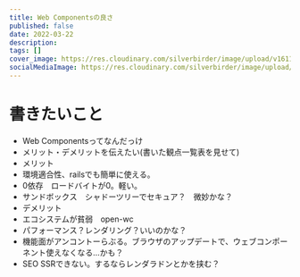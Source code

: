 ```yaml
---
title: Web Componentsの良さ
published: false
date: 2022-03-22
description: 
tags: []
cover_image: https://res.cloudinary.com/silverbirder/image/upload/v1611128736/silver-birder.github.io/assets/logo.png
socialMediaImage: https://res.cloudinary.com/silverbirder/image/upload/v1611128736/silver-birder.github.io/assets/logo.png
---
```


# 書きたいこと

* Web Componentsってなんだっけ
* メリット・デメリットを伝えたい(書いた観点一覧表を見せて)
* メリット
* 環境適合性、railsでも簡単に使える。
* 0依存　ロードバイトが0。軽い。
* サンドボックス　シャドーツリーでセキュア？　微妙かな？
* デメリット
* エコシステムが貧弱　open-wc 
* パフォーマンス？レンダリング？いいのかな？
* 機能面がアンコントーらぶる。ブラウザのアップデートで、ウェブコンポーネント使えなくなる…かも？
* SEO SSRできない。するならレンダラドンとかを挟む？
